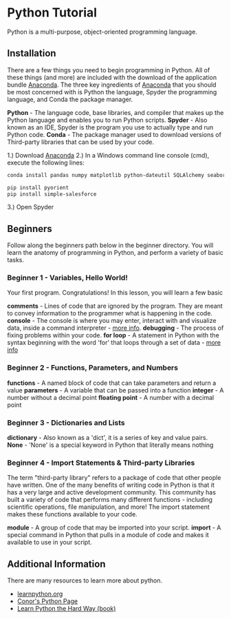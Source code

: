 # Python Tutorial
Python is a multi-purpose, object-oriented programming language.

## Installation
There are a few things you need to begin programming in Python. All of these things (and more) are included with the download of the application bundle [Anaconda](https://www.continuum.io/downloads). The three key ingredients of [Anaconda](https://www.continuum.io/downloads) that you should be most concerned with is Python the language, Spyder the programming language, and Conda the package manager.

**Python** - The language code, base libraries, and compiler that makes up the Python language and enables you to run Python scripts.
**Spyder** - Also known as an IDE, Spyder is the program you use to actually type and run Python code.
**Conda** - The package manager used to download versions of Third-party libraries that can be used by your code.

1.) Download [Anaconda](https://www.continuum.io/downloads)
2.) In a Windows command line console (cmd), execute the following lines:
```sh
conda install pandas numpy matplotlib python-dateutil SQLAlchemy seaborn pymysql openpyxl numexpr six xlrd quandl

pip install pyorient
pip install simple-salesforce
```
3.) Open Spyder


## Beginners
Follow along the beginners path below in the beginner directory.  You will learn the anatomy of programming in Python, and perform a variety of basic tasks.

### Beginner 1 - Variables, Hello World!
Your first program. Congratulations!  In this lesson, you will learn a few basic

**comments** - Lines of code that are ignored by the program.  They are meant to convey information to the programmer what is happening in the code.
**console** - The console is where you may enter, interact with and visualize data, inside a command interpreter - [more info](https://pythonhosted.org/spyder/console.html).
**debugging** - The process of fixing problems within your code.
**for loop** - A statement in Python with the syntax beginning with the word 'for' that loops through a set of data - [more info](https://www.learnpython.org/en/Loops)


### Beginner 2 - Functions, Parameters, and Numbers

**functions** - A named block of code that can take parameters and return a value
**parameters** - A variable that can be passed into a function
**integer** - A number without a decimal point
**floating point** - A number with a decimal point


### Beginner 3 - Dictionaries and Lists

**dictionary** - Also known as a 'dict', it is a series of key and value pairs.
**None** - 'None' is a special keyword in Python that literally means nothing


### Beginner 4 - Import Statements & Third-party Libraries
The term "third-party library" refers to a package of code that other people have written.  One of the many benefits of writing code in Python is that it has a very large and active development community. This community has built a variety of code that performs many different functions - including scientific operations, file manipulation, and more! The import statement makes these functions available to your code.

**module** - A group of code that may be imported into your script.
**import** - A special command in Python that pulls in a module of code and makes it available to use in your script.

## Additional Information
There are many resources to learn more about python.
* [learnpython.org](http://learnpython.org)
* [Conor's Python Page](http://confluence.energyscorecards.com/display/AM/Python)
* [Learn Python the Hard Way (book)](https://learnpythonthehardway.org/book/)
